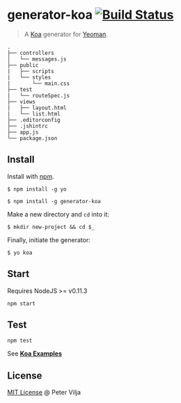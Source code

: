 # generator-koa [![Build Status](https://secure.travis-ci.org/peter-vilja/generator-koa.png?branch=master)](https://travis-ci.org/peter-vilja/generator-koa)

> A [Koa](http://koajs.com) generator for [Yeoman](http://yeoman.io).

    .
    ├── controllers
    │   └── messages.js
    ├── public
    |   ├── scripts
    |   └── styles
    |       └── main.css    
    ├── test
    |   └── routeSpec.js
    ├── views
    |   ├── layout.html
    |   └── list.html
    ├── .editorconfig
    ├── .jshintrc
    ├── app.js
    └── package.json
  
## Install

Install with [npm](https://npmjs.org).

```
$ npm install -g yo
```

```
$ npm install -g generator-koa
```

Make a new directory and ```cd``` into it:

```
$ mkdir new-project && cd $_
```

Finally, initiate the generator:

```
$ yo koa
```

## Start

Requires NodeJS >= v0.11.3

```
npm start
```

## Test

```
npm test
```

See [**Koa Examples**](https://github.com/koajs/examples/)

## License

[MIT License](http://en.wikipedia.org/wiki/MIT_License) @ Peter Vilja
